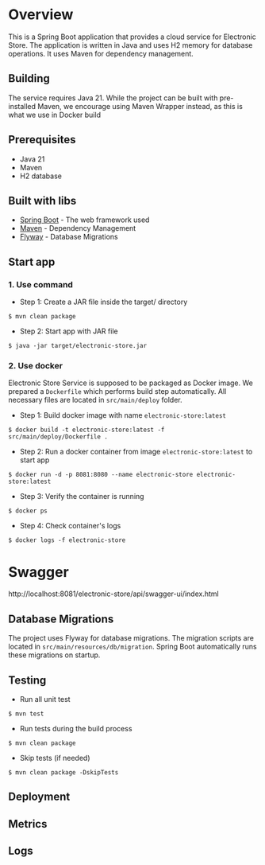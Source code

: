 # Overview
This is a Spring Boot application that provides a cloud service for Electronic Store. The application is written in Java and uses H2 memory for database operations. It uses Maven for dependency management.

## Building
The service requires Java 21. While the project can be built with pre-installed Maven, we
encourage using Maven Wrapper instead, as this is what we use in Docker build

## Prerequisites
- Java 21
- Maven
- H2 database

## Built with libs
- [Spring Boot](https://spring.io/projects/spring-boot) - The web framework used
- [Maven](https://maven.apache.org/) - Dependency Management
- [Flyway](https://flywaydb.org/) - Database Migrations

## Start app
### 1. Use command
- Step 1: Create a JAR file inside the target/ directory

```shell
$ mvn clean package
```

- Step 2: Start app with JAR file
```shell
$ java -jar target/electronic-store.jar
```

### 2. Use docker
Electronic Store Service is supposed to be packaged as Docker image. We prepared a `Dockerfile` which performs
build step automatically. All necessary files are located in `src/main/deploy` folder.

- Step 1: Build docker image with name `electronic-store:latest`
```shell
$ docker build -t electronic-store:latest -f src/main/deploy/Dockerfile .
```

- Step 2: Run a docker container from image `electronic-store:latest` to start app
```shell
$ docker run -d -p 8081:8080 --name electronic-store electronic-store:latest
```

- Step 3: Verify the container is running
```shell
$ docker ps
```

- Step 4: Check container's logs
```shell
$ docker logs -f electronic-store
```

# Swagger
http://localhost:8081/electronic-store/api/swagger-ui/index.html

## Database Migrations
The project uses Flyway for database migrations. The migration scripts are located in `src/main/resources/db/migration`. Spring Boot automatically runs these migrations on startup.

## Testing
- Run all unit test
```shell
$ mvn test
```
- Run tests during the build process
```shell
$ mvn clean package
```
- Skip tests (if needed)
```shell
$ mvn clean package -DskipTests
```

## Deployment

## Metrics

## Logs




